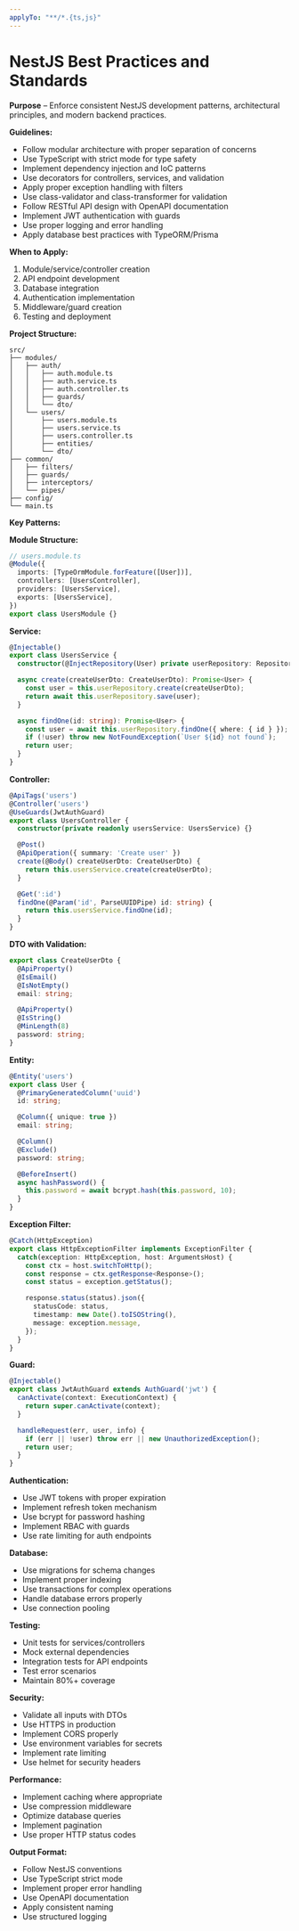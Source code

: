 ```yaml
---
applyTo: "**/*.{ts,js}"
---
```


# NestJS Best Practices and Standards

**Purpose** – Enforce consistent NestJS development patterns, architectural principles, and modern backend practices.

**Guidelines:**
- Follow modular architecture with proper separation of concerns
- Use TypeScript with strict mode for type safety
- Implement dependency injection and IoC patterns
- Use decorators for controllers, services, and validation
- Apply proper exception handling with filters
- Use class-validator and class-transformer for validation
- Follow RESTful API design with OpenAPI documentation
- Implement JWT authentication with guards
- Use proper logging and error handling
- Apply database best practices with TypeORM/Prisma

**When to Apply:**
1. Module/service/controller creation
2. API endpoint development
3. Database integration
4. Authentication implementation
5. Middleware/guard creation
6. Testing and deployment

**Project Structure:**
```
src/
├── modules/
│   ├── auth/
│   │   ├── auth.module.ts
│   │   ├── auth.service.ts
│   │   ├── auth.controller.ts
│   │   ├── guards/
│   │   └── dto/
│   └── users/
│       ├── users.module.ts
│       ├── users.service.ts
│       ├── users.controller.ts
│       ├── entities/
│       └── dto/
├── common/
│   ├── filters/
│   ├── guards/
│   ├── interceptors/
│   └── pipes/
├── config/
└── main.ts
```

**Key Patterns:**

**Module Structure:**
```typescript
// users.module.ts
@Module({
  imports: [TypeOrmModule.forFeature([User])],
  controllers: [UsersController],
  providers: [UsersService],
  exports: [UsersService],
})
export class UsersModule {}
```

**Service:**
```typescript
@Injectable()
export class UsersService {
  constructor(@InjectRepository(User) private userRepository: Repository<User>) {}

  async create(createUserDto: CreateUserDto): Promise<User> {
    const user = this.userRepository.create(createUserDto);
    return await this.userRepository.save(user);
  }

  async findOne(id: string): Promise<User> {
    const user = await this.userRepository.findOne({ where: { id } });
    if (!user) throw new NotFoundException(`User ${id} not found`);
    return user;
  }
}
```

**Controller:**
```typescript
@ApiTags('users')
@Controller('users')
@UseGuards(JwtAuthGuard)
export class UsersController {
  constructor(private readonly usersService: UsersService) {}

  @Post()
  @ApiOperation({ summary: 'Create user' })
  create(@Body() createUserDto: CreateUserDto) {
    return this.usersService.create(createUserDto);
  }

  @Get(':id')
  findOne(@Param('id', ParseUUIDPipe) id: string) {
    return this.usersService.findOne(id);
  }
}
```

**DTO with Validation:**
```typescript
export class CreateUserDto {
  @ApiProperty()
  @IsEmail()
  @IsNotEmpty()
  email: string;

  @ApiProperty()
  @IsString()
  @MinLength(8)
  password: string;
}
```

**Entity:**
```typescript
@Entity('users')
export class User {
  @PrimaryGeneratedColumn('uuid')
  id: string;

  @Column({ unique: true })
  email: string;

  @Column()
  @Exclude()
  password: string;

  @BeforeInsert()
  async hashPassword() {
    this.password = await bcrypt.hash(this.password, 10);
  }
}
```

**Exception Filter:**
```typescript
@Catch(HttpException)
export class HttpExceptionFilter implements ExceptionFilter {
  catch(exception: HttpException, host: ArgumentsHost) {
    const ctx = host.switchToHttp();
    const response = ctx.getResponse<Response>();
    const status = exception.getStatus();

    response.status(status).json({
      statusCode: status,
      timestamp: new Date().toISOString(),
      message: exception.message,
    });
  }
}
```

**Guard:**
```typescript
@Injectable()
export class JwtAuthGuard extends AuthGuard('jwt') {
  canActivate(context: ExecutionContext) {
    return super.canActivate(context);
  }

  handleRequest(err, user, info) {
    if (err || !user) throw err || new UnauthorizedException();
    return user;
  }
}
```

**Authentication:**
- Use JWT tokens with proper expiration
- Implement refresh token mechanism
- Use bcrypt for password hashing
- Implement RBAC with guards
- Use rate limiting for auth endpoints

**Database:**
- Use migrations for schema changes
- Implement proper indexing
- Use transactions for complex operations
- Handle database errors properly
- Use connection pooling

**Testing:**
- Unit tests for services/controllers
- Mock external dependencies
- Integration tests for API endpoints
- Test error scenarios
- Maintain 80%+ coverage

**Security:**
- Validate all inputs with DTOs
- Use HTTPS in production
- Implement CORS properly
- Use environment variables for secrets
- Implement rate limiting
- Use helmet for security headers

**Performance:**
- Implement caching where appropriate
- Use compression middleware
- Optimize database queries
- Implement pagination
- Use proper HTTP status codes

**Output Format:**
- Follow NestJS conventions
- Use TypeScript strict mode
- Implement proper error handling
- Use OpenAPI documentation
- Apply consistent naming
- Use structured logging

